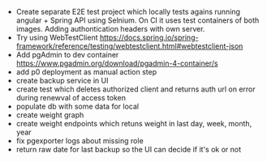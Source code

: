 - Create separate E2E test project which locally tests agains running angular + Spring API using Selnium. On CI it uses test containers of both images. Adding authontication headers with own server.
- Try using WebTestClient https://docs.spring.io/spring-framework/reference/testing/webtestclient.html#webtestclient-json
- Add pgAdmin to dev container https://www.pgadmin.org/download/pgadmin-4-container/s
- add p0 deployment as manual action step
- create backup service in UI
- create test which deletes authorized client and returns auth url on error during renewval of access token
- populate db with some data for local
- create weight graph
- create weight endpoints which retuns weight in last day, week, month, year
- fix pgexporter logs about missing role
- return raw date for last backup so the UI can decide if it's ok or not
